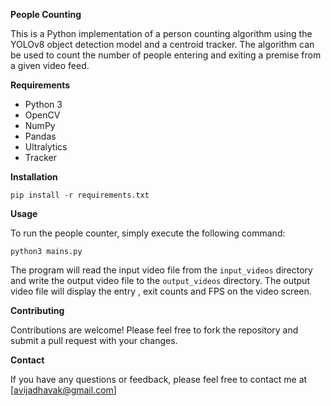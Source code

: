 **People Counting**

This is a Python implementation of a person counting algorithm using the YOLOv8 object detection model and a centroid tracker. The algorithm can be used to count the number of people entering and exiting a premise from a given video feed.

**Requirements**

* Python 3
* OpenCV
* NumPy
* Pandas
* Ultralytics
* Tracker

**Installation**

```
pip install -r requirements.txt
```

**Usage**

To run the people counter, simply execute the following command:

```
python3 mains.py
```

The program will read the input video file from the `input_videos` directory and write the output video file to the `output_videos` directory. The output video file will display the entry , exit counts and FPS on the video screen.




**Contributing**

Contributions are welcome! Please feel free to fork the repository and submit a pull request with your changes.

**Contact**

If you have any questions or feedback, please feel free to contact me at [avijadhavak@gmail.com]
